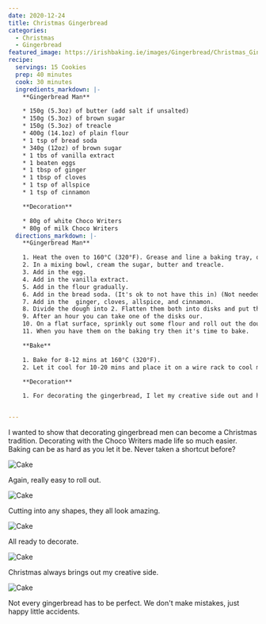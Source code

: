 ```yaml
---
date: 2020-12-24
title: Christmas Gingerbread
categories:
  - Christmas
  - Gingerbread
featured_image: https://irishbaking.ie/images/Gingerbread/Christmas_Gingerbread/Image_7.jpg
recipe:
  servings: 15 Cookies
  prep: 40 minutes
  cook: 30 minutes
  ingredients_markdown: |-
    **Gingerbread Man**

    * 150g (5.3oz) of butter (add salt if unsalted)
    * 150g (5.3oz) of brown sugar
    * 150g (5.3oz) of treacle
    * 400g (14.1oz) of plain flour
    * 1 tsp of bread soda
    * 340g (12oz) of brown sugar
    * 1 tbs of vanilla extract
    * 1 beaten eggs
    * 1 tbsp of ginger
    * 1 tbsp of cloves
    * 1 tsp of allspice
    * 1 tsp of cinnamon

    **Decoration**

    * 80g of white Choco Writers
    * 80g of milk Choco Writers
  directions_markdown: |-
    **Gingerbread Man**

    1. Heat the oven to 160°C (320°F). Grease and line a baking tray, or line the baking tray with parchment  paper.
    2. In a mixing bowl, cream the sugar, butter and treacle.
    3. Add in the egg.
    4. Add in the vanilla extract.
    5. Add in the flour gradually.
    6. Add in the bread soda. (It's ok to not have this in) (Not needed if using self-raising flour is also good to use)
    7. Add in the  ginger, cloves, allspice, and cinnamon.
    8. Divide the dough into 2. Flatten them both into disks and put them in the fridge.
    9. After an hour you can take one of the disks our.
    10. On a flat surface, sprinkly out some flour and roll out the dough to the desired shapes.
    11. When you have them on the baking try then it's time to bake.

    **Bake**

    1. Bake for 8-12 mins at 160°C (320°F).
    2. Let it cool for 10-20 mins and place it on a wire rack to cool more.

    **Decoration**

    1. For decorating the gingerbread, I let my creative side out and had fun with it.


---
```

I wanted to show that decorating gingerbread men can become a Christmas tradition. Decorating with the Choco Writers made life so much easier. Baking can be as hard as you let it be. Never taken a shortcut before?

![Cake](https://irishbaking.ie/images/Gingerbread/Christmas_Gingerbread/Image_1.jpg)

Again, really easy to roll out.

![Cake](https://irishbaking.ie/images/Gingerbread/Christmas_Gingerbread/Image_2.jpg)

Cutting into any shapes, they all look amazing.

![Cake](https://irishbaking.ie/images/Gingerbread/Christmas_Gingerbread/Image_4.jpg)

All ready to decorate.

![Cake](https://irishbaking.ie/images/Gingerbread/Christmas_Gingerbread/Image_5.jpg)

Christmas always brings out my creative side.

![Cake](https://irishbaking.ie/images/Gingerbread/Christmas_Gingerbread/Image_6.jpg)

Not every gingerbread has to be perfect. We don't make mistakes, just happy little accidents.
